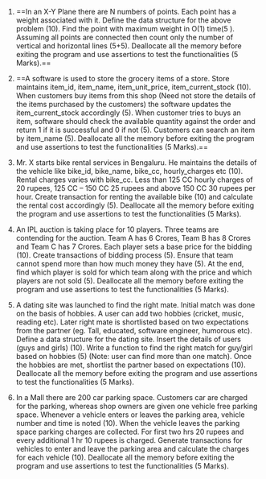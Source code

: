 1. ==In an X-Y Plane there are N numbers of points. Each point has a weight associated with it. Define the data structure for the above problem (10). Find the point with maximum weight in O(1) time(5 ). Assuming all points are connected then count only the number of vertical and horizontal lines (5+5). Deallocate all the memory before exiting the program and use assertions to test the functionalities (5 Marks).== 

2. ==A software is used to store the grocery items of a store. Store maintains item_id, item_name, item_unit_price, item_current_stock (10). When customers buy items from this shop (Need not store the details of the items purchased by the customers) the software updates the item_current_stock accordingly (5). When customer tries to buys an item, software should check the available quantity against the order and return 1 if it is successful and 0 if not (5). Customers can search an item by item_name (5). Deallocate all the memory before exiting the program and use assertions to test the functionalities (5 Marks).== 

3. Mr. X starts bike rental services in Bengaluru. He maintains the details of the vehicle like bike_id, bike_name, bike_cc, hourly_charges etc (10). Rental charges varies with bike_cc. Less than 125 CC hourly charges of 20 rupees, 125 CC – 150 CC 25 rupees and above 150 CC 30 rupees per hour. Create transaction for renting the available bike (10) and calculate the rental cost accordingly (5). Deallocate all the memory before exiting the program and use assertions to test the functionalities (5 Marks).

4. An IPL auction is taking place for 10 players. Three teams are contending for the auction. Team A has 6 Crores, Team B has 8 Crores and Team C has 7 Crores. Each player sets a base price for the bidding (10). Create transactions of bidding process (5). Ensure that team cannot spend more than how much money they have (5). At the end, find which player is sold for which team along with the price and which players are not sold (5). Deallocate all the memory before exiting the program and use assertions to test the functionalities (5 Marks).

5. A dating site was launched to find the right mate. Initial match was done on the basis of hobbies. A user can add two hobbies (cricket, music, reading etc). Later right mate is shortlisted based on two expectations from the partner (eg. Tall, educated, software engineer, humorous etc). Define a data structure for the dating site. Insert the details of users (guys and girls) (10). Write a function to find the right match for guy/girl based on hobbies (5) (Note: user can find more than one match). Once the hobbies are met, shortlist the partner based on expectations (10). Deallocate all the memory before exiting the program and use assertions to test the functionalities (5 Marks).

6. In a Mall there are 200 car parking space. Customers car are charged for the parking, whereas shop owners are given one vehicle free parking space. Whenever a vehicle enters or leaves the parking area, vehicle number and time is noted (10). When the vehicle leaves the parking space parking charges are collected. For first two hrs 20 rupees and every additional 1 hr 10 rupees is charged. Generate transactions for vehicles to enter and leave the parking area and calculate the charges for each vehicle (10). Deallocate all the memory before exiting the program and use assertions to test the functionalities (5 Marks).
